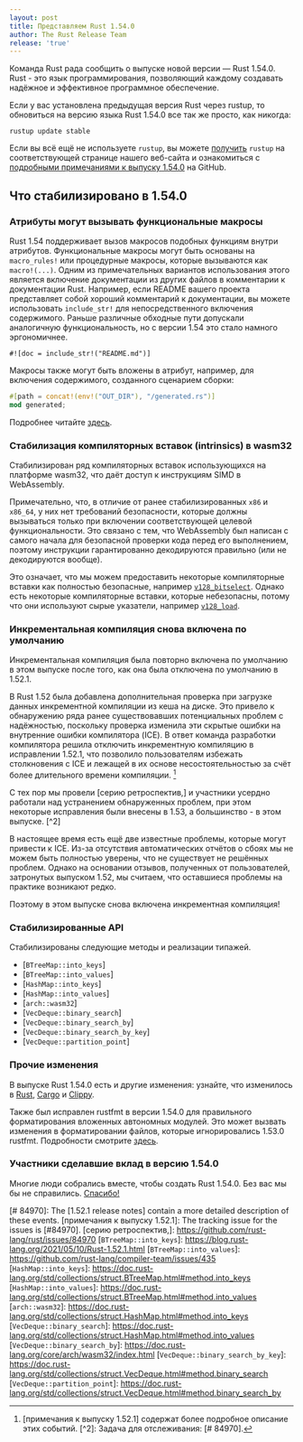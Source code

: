 ```yaml
---
layout: post
title: Представляем Rust 1.54.0
author: The Rust Release Team
release: 'true'
---
```


Команда Rust рада сообщить о выпуске новой версии — Rust 1.54.0. Rust - это язык программирования, позволяющий каждому создавать надёжное и эффективное программное обеспечение.

Если у вас установлена предыдущая версия Rust через rustup, то обновиться на версию языка Rust 1.54.0 все так же просто, как никогда:

```console
rustup update stable
```

Если вы всё ещё не используете `rustup`, вы можете [получить] `rustup` на соответствующей странице нашего веб-сайта и ознакомиться с [подробными примечаниями к выпуску 1.54.0] на GitHub.

## Что стабилизировано в 1.54.0

### Атрибуты могут вызывать функциональные макросы

Rust 1.54 поддерживает вызов макросов подобных функциям внутри атрибутов. Функциональные макросы могут быть основаны на `macro_rules!` или процедурные макросы, которые вызываются как `macro!(...)`. Одним из примечательных вариантов использования этого является включение документации из других файлов в комментарии к документации Rust. Например, если README вашего проекта представляет собой хороший комментарий к документации, вы можете использовать `include_str!` для непосредственного включения содержимого. Раньше различные обходные пути допускали аналогичную функциональность, но с версии 1.54 это стало намного эргономичнее.

```rust=
#![doc = include_str!("README.md")]
```

Макросы также могут быть вложены в атрибут, например, для включения содержимого, созданного сценарием сборки:

```rust
#[path = concat!(env!("OUT_DIR"), "/generated.rs")]
mod generated;
```

Подробнее читайте [здесь](https://github.com/rust-lang/rust/pull/83366).

### Стабилизация компиляторных вставок (intrinsics) в wasm32

Стабилизирован ряд компиляторных вставок использующихся на платформе wasm32, что даёт доступ к инструкциям SIMD в WebAssembly.

Примечательно, что, в отличие от ранее стабилизированных `x86` и `x86_64`, у них нет требований безопасности, которые должны вызываться только при включении соответствующей целевой функциональности. Это связано с тем, что WebAssembly был написан с самого начала для безопасной проверки кода перед его выполнением, поэтому инструкции гарантированно декодируются правильно (или не декодируются вообще).

Это означает, что мы можем предоставить некоторые компиляторные вставки как полностью безопасные, например [`v128_bitselect`](https://doc.rust-lang.org/beta/core/arch/wasm32/fn.v128_bitselect.html). Однако есть некоторые компиляторные вставки, которые небезопасны, потому что они используют сырые указатели, например [`v128_load`](https://doc.rust-lang.org/beta/core/arch/wasm32/fn.v128_load.html).

### Инкрементальная компиляция снова включена по умолчанию

Инкрементальная компиляция была повторно включена по умолчанию в этом выпуске после того, как она была отключена по умолчанию в 1.52.1.

В Rust 1.52 была добавлена дополнительная проверка при загрузке данных инкрементной компиляции из кеша на диске. Это привело к обнаружению ряда ранее существовавших потенциальных проблем с надёжностью, поскольку проверка изменила эти скрытые ошибки на внутренние ошибки компилятора (ICE). В ответ команда разработки компилятора решила отключить инкрементную компиляцию в исправлении 1.52.1, что позволило пользователям избежать столкновения с ICE и лежащей в их основе несостоятельностью за счёт более длительного времени компиляции. [^1]

С тех пор мы провели [серию ретроспектив,] и участники усердно работали над устранением обнаруженных проблем, при этом некоторые исправления были внесены в 1.53, а большинство - в этом выпуске. [^2]

В настоящее время есть ещё две известные проблемы, которые могут привести к ICE. Из-за отсутствия автоматических отчётов о сбоях мы не можем быть полностью уверены, что не существует не решённых проблем. Однако на основании отзывов, полученных от пользователей, затронутых выпуском 1.52, мы считаем, что оставшиеся проблемы на практике возникают редко.

Поэтому в этом выпуске снова включена инкрементная компиляция!

[^1]: [примечания к выпуску 1.52.1] содержат более подробное описание этих событий. [^2]: Задача для отслеживания: [# 84970].

### Стабилизированные API

Стабилизированы следующие методы и реализации типажей.

- [`BTreeMap::into_keys`]
- [`BTreeMap::into_values`]
- [`HashMap::into_keys`]
- [`HashMap::into_values`]
- [`arch::wasm32`]
- [`VecDeque::binary_search`]
- [`VecDeque::binary_search_by`]
- [`VecDeque::binary_search_by_key`]
- [`VecDeque::partition_point`]

### Прочие изменения

В выпуске Rust 1.54.0 есть и другие изменения: узнайте, что изменилось в [Rust](https://github.com/rust-lang/rust/blob/master/RELEASES.md#version-1540-2021-07-29), [Cargo](https://github.com/rust-lang/cargo/blob/master/CHANGELOG.md#cargo-154-2021-07-29) и [Clippy](https://github.com/rust-lang/rust-clippy/blob/master/CHANGELOG.md#rust-154).

Также был исправлен rustfmt в версии 1.54.0 для правильного форматирования вложенных автономных модулей. Это может вызвать изменения в форматировании файлов, которые игнорировались 1.53.0 rustfmt. Подробности смотрите [здесь](https://github.com/rust-lang/rust/pull/86424).

### Участники сделавшие вклад в версию 1.54.0

Многие люди собрались вместе, чтобы создать Rust 1.54.0. Без вас мы бы не справились. [Спасибо!](https://thanks.rust-lang.org/rust/1.54.0/)


[получить]: https://www.rust-lang.org/install.html
[подробными примечаниями к выпуску 1.54.0]: https://github.com/rust-lang/rust/blob/master/RELEASES.md#version-1540-2021-07-29
[# 84970]: The [1.52.1 release notes] contain a more detailed description of these events.
[примечания к выпуску 1.52.1]: The tracking issue for the issues is [#84970].
[серию ретроспектив,]: https://github.com/rust-lang/rust/issues/84970
[`BTreeMap::into_keys`]: https://blog.rust-lang.org/2021/05/10/Rust-1.52.1.html
[`BTreeMap::into_values`]: https://github.com/rust-lang/compiler-team/issues/435
[`HashMap::into_keys`]: https://doc.rust-lang.org/std/collections/struct.BTreeMap.html#method.into_keys
[`HashMap::into_values`]: https://doc.rust-lang.org/std/collections/struct.BTreeMap.html#method.into_values
[`arch::wasm32`]: https://doc.rust-lang.org/std/collections/struct.HashMap.html#method.into_keys
[`VecDeque::binary_search`]: https://doc.rust-lang.org/std/collections/struct.HashMap.html#method.into_values
[`VecDeque::binary_search_by`]: https://doc.rust-lang.org/core/arch/wasm32/index.html
[`VecDeque::binary_search_by_key`]: https://doc.rust-lang.org/std/collections/struct.VecDeque.html#method.binary_search
[`VecDeque::partition_point`]: https://doc.rust-lang.org/std/collections/struct.VecDeque.html#method.binary_search_by